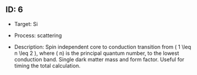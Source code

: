 ## ID: 6

- Target: Si

- Process: scattering

- Description: Spin independent core to conduction transition from \( 1 \leq n \leq 2 \), where \( n\) is the principal quantum number, to the lowest conduction band. Single dark matter mass and form factor. Useful for timing the total calculation.
